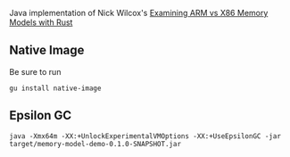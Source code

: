 
Java implementation of Nick Wilcox's [Examining ARM vs X86 Memory Models with Rust](https://www.nickwilcox.com/blog/arm_vs_x86_memory_model/)

Native Image
------------

Be sure to run

```
gu install native-image
```

Epsilon GC
----------

```
java -Xmx64m -XX:+UnlockExperimentalVMOptions -XX:+UseEpsilonGC -jar target/memory-model-demo-0.1.0-SNAPSHOT.jar
```
